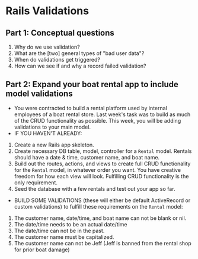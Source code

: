 # Rails Validations

## Part 1: Conceptual questions
1. Why do we use validation?
2. What are the [two] general types of "bad user data"?
3. When do validations get triggered?
4. How can we see if and why a record failed validation?

## Part 2: Expand your boat rental app to include model validations
* You were contracted to build a rental platform used by internal employees of a boat rental store. Last week's task was to build as much of the CRUD functionality as possible. This week, you will be adding validations to your main model.
* IF YOU HAVEN'T ALREADY:
1. Create a new Rails app skeleton.
2. Create necessary DB table, model, controller for a `Rental` model. Rentals should have a date & time, customer name, and boat name.
3. Build out the routes, actions, and views to create full CRUD functionality for the `Rental` model, in whatever order you want. You have creative freedom for how each view will look. Fulfilling CRUD functionality is the only requirement.
4. Seed the database with a few rentals and test out your app so far.
* BUILD SOME VALIDATIONS (these will either be default ActiveRecord or custom validations) to fulfill these requirements on the `Rental` model:
1. The customer name, date/time, and boat name can not be blank or nil.
2. The date/time needs to be an actual date/time
3. The date/time can not be in the past.
4. The customer name must be capitalized.
5. The customer name can not be Jeff (Jeff is banned from the rental shop for prior boat damage)